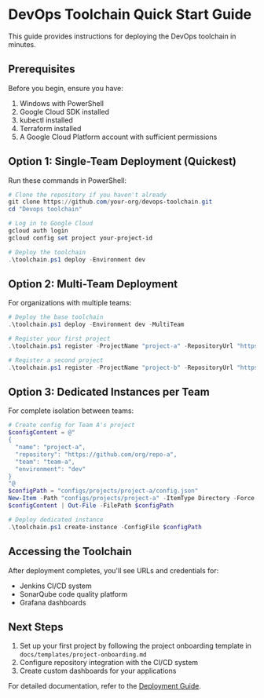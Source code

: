 # DevOps Toolchain Quick Start Guide

This guide provides instructions for deploying the DevOps toolchain in minutes.

## Prerequisites

Before you begin, ensure you have:

1. Windows with PowerShell
2. Google Cloud SDK installed
3. kubectl installed
4. Terraform installed
5. A Google Cloud Platform account with sufficient permissions

## Option 1: Single-Team Deployment (Quickest)

Run these commands in PowerShell:

```powershell
# Clone the repository if you haven't already
git clone https://github.com/your-org/devops-toolchain.git
cd "Devops toolchain"

# Log in to Google Cloud
gcloud auth login
gcloud config set project your-project-id

# Deploy the toolchain
.\toolchain.ps1 deploy -Environment dev
```

## Option 2: Multi-Team Deployment

For organizations with multiple teams:

```powershell
# Deploy the base toolchain
.\toolchain.ps1 deploy -Environment dev -MultiTeam

# Register your first project
.\toolchain.ps1 register -ProjectName "project-a" -RepositoryUrl "https://github.com/org/repo-a" -TeamName "team-a"

# Register a second project
.\toolchain.ps1 register -ProjectName "project-b" -RepositoryUrl "https://github.com/org/repo-b" -TeamName "team-b"
```

## Option 3: Dedicated Instances per Team

For complete isolation between teams:

```powershell
# Create config for Team A's project
$configContent = @"
{
  "name": "project-a",
  "repository": "https://github.com/org/repo-a",
  "team": "team-a",
  "environment": "dev"
}
"@
$configPath = "configs/projects/project-a/config.json"
New-Item -Path "configs/projects/project-a" -ItemType Directory -Force
$configContent | Out-File -FilePath $configPath

# Deploy dedicated instance
.\toolchain.ps1 create-instance -ConfigFile $configPath
```

## Accessing the Toolchain

After deployment completes, you'll see URLs and credentials for:
- Jenkins CI/CD system
- SonarQube code quality platform
- Grafana dashboards

## Next Steps

1. Set up your first project by following the project onboarding template in `docs/templates/project-onboarding.md`
2. Configure repository integration with the CI/CD system
3. Create custom dashboards for your applications

For detailed documentation, refer to the [Deployment Guide](DEPLOYMENT_GUIDE.md).
